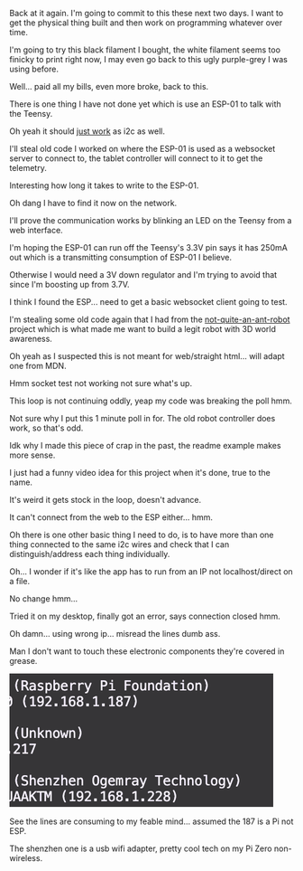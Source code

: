 Back at it again. I'm going to commit to this these next two days. I want to get the physical thing built and then work on programming whatever over time.

I'm going to try this black filament I bought, the white filament seems too finicky to print right now, I may even go back to this ugly purple-grey I was using before.

Well... paid all my bills, even more broke, back to this.

There is one thing I have not done yet which is use an ESP-01 to talk with the Teensy.

Oh yeah it should [just work](https://www.instructables.com/I2C-With-the-ESP8266-01-Exploring-ESP8266Part-1/) as i2c as well.

I'll steal old code I worked on where the ESP-01 is used as a websocket server to connect to, the tablet controller will connect to it to get the telemetry.

Interesting how long it takes to write to the ESP-01.

Oh dang I have to find it now on the network.

I'll prove the communication works by blinking an LED on the Teensy from a web interface.

I'm hoping the ESP-01 can run off the Teensy's 3.3V pin says it has 250mA out which is a transmitting consumption of ESP-01 I believe.

Otherwise I would need a 3V down regulator and I'm trying to avoid that since I'm boosting up from 3.7V.

I think I found the ESP... need to get a basic websocket client going to test.

I'm stealing some old code again that I had from the [not-quite-an-ant-robot](https://github.com/jdc-cunningham/not-quite-an-ant-robot/blob/master/websocket-test/websocket-client.js) project which is what made me want to build a legit robot with 3D world awareness.

Oh yeah as I suspected this is not meant for web/straight html... will adapt one from MDN.

Hmm socket test not working not sure what's up.

This loop is not continuing oddly, yeap my code was breaking the poll hmm.

Not sure why I put this 1 minute poll in for. The old robot controller does work, so that's odd.

Idk why I made this piece of crap in the past, the readme example makes more sense.

I just had a funny video idea for this project when it's done, true to the name.

It's weird it gets stock in the loop, doesn't advance.

It can't connect from the web to the ESP either... hmm.

Oh there is one other basic thing I need to do, is to have more than one thing connected to the same i2c wires and check that I can distinguish/address each thing individually.

Oh... I wonder if it's like the app has to run from an IP not localhost/direct on a file.

No change hmm...

Tried it on my desktop, finally got an error, says connection closed hmm.

Oh damn... using wrong ip... misread the lines dumb ass.

Man I don't want to touch these electronic components they're covered in grease.

<img src="./media/01-01-2022--confused.png">

See the lines are consuming to my feable mind... assumed the 187 is a Pi not ESP.

The shenzhen one is a usb wifi adapter, pretty cool tech on my Pi Zero non-wireless.

